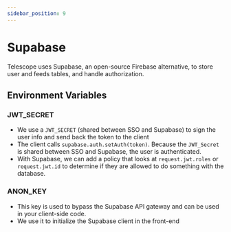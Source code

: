 ```yaml
---
sidebar_position: 9
---
```


# Supabase

Telescope uses Supabase, an open-source Firebase alternative, to store user and feeds tables, and handle authorization.

## Environment Variables

### JWT_SECRET

- We use a `JWT_SECRET` (shared between SSO and Supabase) to sign the user info and send back the token to the client
- The client calls `supabase.auth.setAuth(token)`. Because the `JWT_Secret` is shared between SSO and Supabase, the user is authenticated.
- With Supabase, we can add a policy that looks at `request.jwt.roles` or `request.jwt.id` to determine if they are allowed to do something with the database.

### ANON_KEY

- This key is used to bypass the Supabase API gateway and can be used in your client-side code.
- We use it to initialize the Supabase client in the front-end
